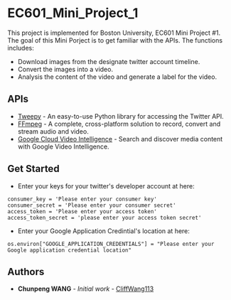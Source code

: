 # EC601_Mini_Project_1
This project is implemented for Boston University, EC601 Mini Project #1. The goal of this Mini Porject is to get familiar with the APIs. The functions includes:

* Download images from the designate twitter account timeline.
* Convert the images into a video.
* Analysis the content of the video and generate a label for the video.

## APIs

* [Tweepy](http://www.tweepy.org/) - An easy-to-use Python library for accessing the Twitter API.
* [FFmpeg](https://www.ffmpeg.org/) - A complete, cross-platform solution to record, convert and stream audio and video.
* [Google Cloud Video Intelligence](https://cloud.google.com/video-intelligence/) - Search and discover media content with Google Video Intelligence.

## Get Started

* Enter your keys for your twitter's developer account at here:

```
consumer_key = 'Please enter your consumer key'
consumer_secret = 'Please enter your consumer secret'
access_token = 'Please enter your access token'
access_token_secret = 'please enter your access token secret'
```

* Enter your Google Application Credintial's location at here:

```
os.environ["GOOGLE_APPLICATION_CREDENTIALS"] = "Please enter your Google application credential location"
```

## Authors

* **Chunpeng WANG** - *Initial work* - [CliffWang113](https://github.com/CliffWang113)
